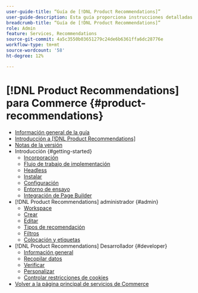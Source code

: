 ```yaml
---
user-guide-title: “Guía de [!DNL Product Recommendations]”
user-guide-description: Esta guía proporciona instrucciones detalladas para usar  [!DNL Product Recommendations] de Adobe Commerce.
breadcrumb-title: “Guía de [!DNL Product Recommendations]”
role: Admin
feature: Services, Recommendations
source-git-commit: 4a5c3550b03651279c24de6b6361ffa6dc28776e
workflow-type: tm+mt
source-wordcount: '58'
ht-degree: 12%

---
```


# [!DNL Product Recommendations] para Commerce {#product-recommendations}

- [Información general de la guía](guide-overview.md)
- [Introducción a  [!DNL Product Recommendations]](overview.md)
- [Notas de la versión](release-notes.md)
- Introducción {#getting-started}
   - [Incorporación](onboarding.md)
   - [Flujo de trabajo de implementación](implementation-workflow.md)
   - [Headless](headless.md)
   - [Instalar](install-configure.md)
   - [Configuración](settings.md)
   - [Entorno de ensayo](staging-environment.md)
   - [Integración de Page Builder](page-builder.md)
- [!DNL Product Recommendations] administrador {#admin}
   - [Workspace](workspace.md)
   - [Crear](create.md)
   - [Editar](edit.md)
   - [Tipos de recomendación](type.md)
   - [Filtros](filters.md)
   - [Colocación y etiquetas](placement.md)
- [!DNL Product Recommendations] Desarrollador {#developer}
   - [Información general](development-overview.md)
   - [Recopilar datos](events.md)
   - [Verificar](verify.md)
   - [Personalizar](customize.md)
   - [Controlar restricciones de cookies](setting-cookie.md)
- [Volver a la página principal de servicios de Commerce](https://experienceleague.adobe.com/docs/commerce-merchant-services/user-guides/home.html)